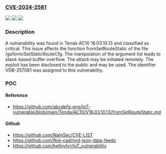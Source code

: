### [CVE-2024-2581](https://cve.mitre.org/cgi-bin/cvename.cgi?name=CVE-2024-2581)
![](https://img.shields.io/static/v1?label=Product&message=AC10&color=blue)
![](https://img.shields.io/static/v1?label=Version&message=%3D%2016.03.10.13%20&color=brighgreen)
![](https://img.shields.io/static/v1?label=Vulnerability&message=CWE-121%20Stack-based%20Buffer%20Overflow&color=brighgreen)

### Description

A vulnerability was found in Tenda AC10 16.03.10.13 and classified as critical. This issue affects the function fromSetRouteStatic of the file /goform/SetStaticRouteCfg. The manipulation of the argument list leads to stack-based buffer overflow. The attack may be initiated remotely. The exploit has been disclosed to the public and may be used. The identifier VDB-257081 was assigned to this vulnerability.

### POC

#### Reference
- https://github.com/abcdefg-png/IoT-vulnerable/blob/main/Tenda/AC10/V16.03.10.13/fromSetRouteStatic.md

#### Github
- https://github.com/NaInSec/CVE-LIST
- https://github.com/fkie-cad/nvd-json-data-feeds
- https://github.com/helloyhrr/IoT_vulnerability

